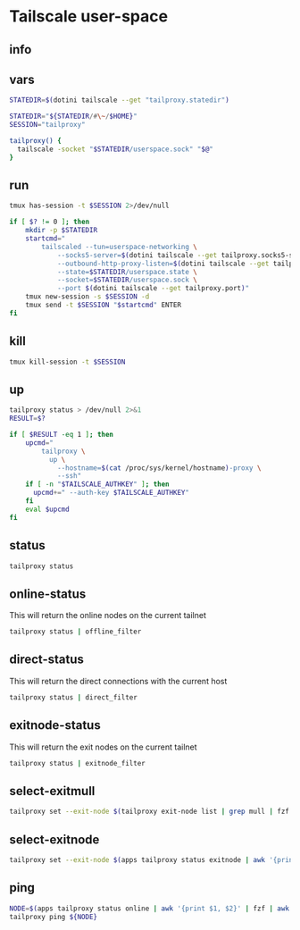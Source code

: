 # Tailscale user-space

## info

## vars
```sh
STATEDIR=$(dotini tailscale --get "tailproxy.statedir")

STATEDIR="${STATEDIR/#\~/$HOME}"
SESSION="tailproxy"

tailproxy() {
  tailscale -socket "$STATEDIR/userspace.sock" "$@"
}
```

## run
```sh
tmux has-session -t $SESSION 2>/dev/null

if [ $? != 0 ]; then
    mkdir -p $STATEDIR
    startcmd="
        tailscaled --tun=userspace-networking \
            --socks5-server=$(dotini tailscale --get tailproxy.socks5-server) \
            --outbound-http-proxy-listen=$(dotini tailscale --get tailproxy.outbound-http-proxy-listen) \
            --state=$STATEDIR/userspace.state \
            --socket=$STATEDIR/userspace.sock \
            --port $(dotini tailscale --get tailproxy.port)"
    tmux new-session -s $SESSION -d
    tmux send -t $SESSION "$startcmd" ENTER
fi
```

## kill
```sh
tmux kill-session -t $SESSION
```

## up
```sh
tailproxy status > /dev/null 2>&1
RESULT=$?

if [ $RESULT -eq 1 ]; then
    upcmd="
        tailproxy \
          up \
            --hostname=$(cat /proc/sys/kernel/hostname)-proxy \
            --ssh"
    if [ -n "$TAILSCALE_AUTHKEY" ]; then
      upcmd+=" --auth-key $TAILSCALE_AUTHKEY"
    fi
    eval $upcmd
fi
```

## status
```sh
tailproxy status
```

## online-status
This will return the online nodes on the current tailnet

```sh
tailproxy status | offline_filter
```

## direct-status
This will return the direct connections with the current host

```sh
tailproxy status | direct_filter
```

## exitnode-status
This will return the exit nodes on the current tailnet

```sh
tailproxy status | exitnode_filter
```

## select-exitmull
```sh
tailproxy set --exit-node $(tailproxy exit-node list | grep mull | fzf | awk '{print $2}')
```

## select-exitnode
```sh
tailproxy set --exit-node $(apps tailproxy status exitnode | awk '{print $2}' | fzf)
```

## ping
```sh
NODE=$(apps tailproxy status online | awk '{print $1, $2}' | fzf | awk '{print  $1}')
tailproxy ping ${NODE}
```



